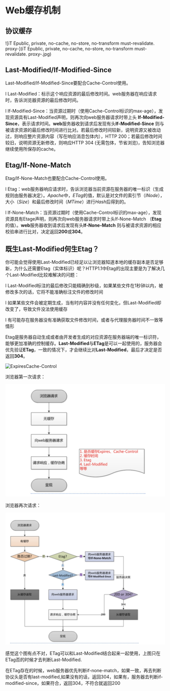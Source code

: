 # Web缓存机制



## 协议缓存

![iT Epublic, private, no-cache, no-store, no-transform must-revalidate. proxy-](iT Epublic, private, no-cache, no-store, no-transform must-revalidate. proxy-.jpg)

## Last-Modified/If-Modified-Since

Last-Modified/If-Modified-Since要配合Cache-Control使用。

l Last-Modified：标示这个响应资源的最后修改时间。web服务器在响应请求时，告诉浏览器资源的最后修改时间。

l If-Modified-Since：当资源过期时（使用Cache-Control标识的max-age），发现资源具有Last-Modified声明，则再次向web服务器请求时带上头 **If-Modified-Since**，表示请求时间。**web**服务器收到请求后发现有头**If-Modified-Since** 则与被请求资源的最后修改时间进行比对。若最后修改时间较新，说明资源又被改动过，则响应整片资源内容（写在响应消息包体内），HTTP 200；若最后修改时间较旧，说明资源无新修改，则响应HTTP 304 (无需包体，节省浏览)，告知浏览器继续使用所保存的cache。



## Etag/If-None-Match

Etag/If-None-Match也要配合Cache-Control使用。

l Etag：web服务器响应请求时，告诉浏览器当前资源在服务器的唯一标识（生成规则由服务器决定）。*Apache*中，*ETag*的值，默认是对文件的索引节（*INode*），大小（*Size*）和最后修改时间（*MTime*）进行*Hash*后得到的。

l If-None-Match：当资源过期时（使用Cache-Control标识的max-age），发现资源具有Etage声明，则再次向web服务器请求时带上头If-None-Match （**Etag**的值）。**web**服务器收到请求后发现有头**If-None-Match** 则与被请求资源的相应校验串进行比对，决定返回**200**或**304**。



## 既生Last-Modified何生Etag？

你可能会觉得使用Last-Modified已经足以让浏览器知道本地的缓存副本是否足够新，为什么还需要Etag（实体标识）呢？HTTP1.1中Etag的出现主要是为了解决几个Last-Modified比较难解决的问题：

l Last-Modified标注的最后修改只能精确到秒级，如果某些文件在1秒钟以内，被修改多次的话，它将不能准确标注文件的修改时间

l 如果某些文件会被定期生成，当有时内容并没有任何变化，但Last-Modified却改变了，导致文件没法使用缓存

l 有可能存在服务器没有准确获取文件修改时间，或者与代理服务器时间不一致等情形





Etag是服务器自动生成或者由开发者生成的对应资源在服务器端的唯一标识符，能够更加准确的控制缓存。**Last-Modified**与**ETag**是可以一起使用的，服务器会优先验证**ETag**，一致的情况下，才会继续比对**Last-Modified**，最后才决定是否返回**304**。



![ExpiresCache-Control](ExpiresCache-Control.jpg)





浏览器第一次请求：



![web缓存机制-2](web缓存机制-2.jpg)



浏览器再次请求：





![web缓存机制-3](web缓存机制-3.jpg)



感觉这个图有点不对，ETag可以和Last-Modified结合起来一起使用，上图只在ETag否的时候才去判断Last-Modified.



在ETag存在的时候，web服务器优先判断if-none-match，如果一致，再去判断协议头是否有last-modified,如果没有的话，返回304，如果有，服务器去判断if-modified-since，如果符合，返回304，不符合就返回200
